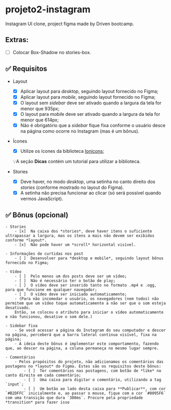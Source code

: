 # projeto2-instagram
Instagram UI clone, project figma made by Driven bootcamp.


## Extras:
- [ ] Colocar Box-Shadow no stories-box.

## ✅ Requisitos
- Layout
    - [x]  Aplicar layout para *desktop*, seguindo layout fornecido no Figma;
    - [x]  Aplicar layout para *mobile*, seguindo layout fornecido no Figma;
    - [x]  O layout sem *sidebar* deve ser ativado quando a largura da tela for menor que 935px;
    - [x]  O layout para *mobil*e deve ser ativado quando a largura da tela for menor que 614px;
    - [x]  Não é obrigatório que a *sidebar* fique fixa conforme o usuário desce na página como ocorre no Instagram (mas é um bônus).
- Ícones
    - [x]  Utilize os ícones da biblioteca [Ionicons](https://ionicons.com/);
    
    💡A seção **Dicas** contém um tutorial para utilizar a biblioteca.
    
- Stories
    - [x]  Deve haver, no modo *desktop*, uma setinha no canto direito dos *stories* (conforme mostrado no layout do Figma).
    - [x]  A setinha não precisa funcionar ao clicar (só será possível quando vermos JavaScript).

## ✅ Bônus (opcional)
    - Stories
        - [x]  Na caixa dos *stories*, deve haver itens o suficiente  ultrapassar a largura, mas os itens a mais não devem ser exibidos conforme *layout*.
        - [x]  Não pode haver um *scroll* horizontal visível.

    - Informações de curtidas nos post
        - [ ]  Desenvolver para *desktop e mobile*, seguindo layout bônus fornecido no Figma;
        
    - Vídeo
        - [ ]  Pelo menos um dos posts deve ser um vídeo;
        - [ ]  Não é necessário ter o botão de play;
        - [ ]  O vídeo deve ser inserido tanto no formato .mp4 e .ogg, para que funcione em qualquer navegador;
        - [ ]  O vídeo deve ser iniciado automaticamente;
        - (Para não incomodar o usuário, os navegadores (nem todos) não permitem que um vídeo toque automaticamente a não ser que o som esteja desativado.     
        Então, se colocou o atributo para iniciar o vídeo automaticamente e não funcionou, desative o som dele.)

    - Sidebar fixa
        - Se você acessar a página do Instagram do seu computador e descer na página, perceberá que a barra lateral continua visível, fixa na página;
        - A ideia deste bônus é implementar este comportamento, fazendo que, ao descer na página, a coluna permaneça no mesmo lugar sempre.
        
    - Comentários
        - Pelos propósitos do projeto, não adicionamos os comentários das postagens no *layout* do Figma. Estes são os requisitos deste bônus:
            - [ ]  Ter comentários nas postagens, com botão de *like* no canto direito em cada comentário;
            - [ ]  Uma caixa para digitar o comentário, utilizando a tag `input`;
            - [ ]  Um botão ao lado desta caixa para **Publicar**, com cor `#B2DFFC` inicialmente e, ao passar o mouse, fique com a cor `#0095F6` com uma transição que dura `300ms`. Procure pela propriedade *transition* para fazer isso
